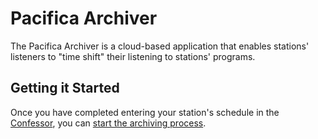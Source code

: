 <!--
---

	title: Pacifica Archiver
	author: David Klann <dklann@broadcasttool.com>
	date: Tue Mar 28 09:31:11 AM CDT 2023
    weight: 2
---
-->
<!-- Create formatted output with one of these commands:
	pandoc --toc --embed-resources --standalone -f markdown -t latex -o overview.pdf overview.md
-->

# Pacifica Archiver #

The Pacifica Archiver is a cloud-based application that enables stations'
listeners to "time shift" their listening to stations' programs.

## Getting it Started ##

Once you have completed entering your station's schedule in the
[Confessor](../confessor/overview.md), you can
[start the archiving process](../archive/startup.md).
